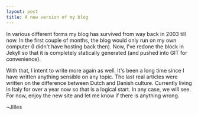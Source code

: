 ```yaml
---
layout: post
title: A new version of my blog
---
```


In various different forms my blog has survived from way back in
2003 till now. In the first couple of months, the blog would only
run on my own computer (I didn't have hosting back then). Now, I've
redone the block in Jekyll so that it is completely statically
generated (and pushed into GIT for convenience). 

With that, I intent to write more again as well. It's been a long time since I have written anything sensible on any topic. The last real articles were written on the difference between Dutch and Danish culture. Currently living in Italy for over a year now so that is a logical start. In any case, we will see. For now, enjoy the new site and let me know if there is anything wrong.

~Jilles
